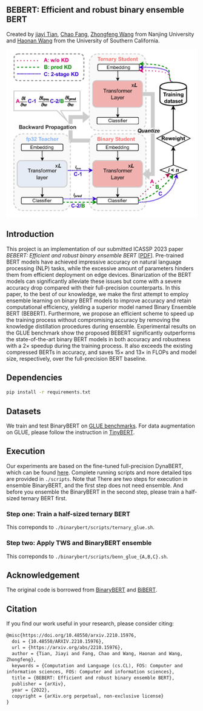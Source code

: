 ## BEBERT: Efficient and robust binary ensemble BERT

Created by [jiayi Tian](https://ttttttris.github.io/), [Chao Fang](https://0-scholar-google-com.brum.beds.ac.uk/citations?hl=zh-CN&user=3wg-QTgAAAAJ), [Zhongfeng Wang](https://0-scholar-google-com.brum.beds.ac.uk/citations?user=faC-qekAAAAJ&hl=zh-CN) from Nanjing University and [Haonan Wang](https://0-scholar-google-com.brum.beds.ac.uk/citations?user=AQuXJEkAAAAJ&hl=zh-CN) from the University of Southern California.

![model architecture](./assets/BEBERT_fig1.png)

## Introduction

This project is an implementation of our submitted ICASSP 2023 paper *BEBERT: Efficient and robust binary ensemble BERT* [[PDF](http://arxiv.org/abs/2210.15976)]. Pre-trained BERT models have achieved impressive accuracy on natural language processing (NLP) tasks, while the 
excessive amount of parameters hinders them from efficient deployment on edge devices. Binarization of the BERT models can significantly alleviate these issues but come with a severe accuracy drop compared with their full-precision counterparts. In this paper, to the best of our knowledge, we make the first attempt to employ ensemble learning on binary BERT models to improve accuracy and retain computational efficiency, yielding a superior model named Binary Ensemble BERT (BEBERT). Furthermore, we propose an efficient scheme to speed up the training process without compromising accuracy by removing the knowledge distillation procedures during ensemble. Experimental results on the GLUE benchmark show the proposed BEBERT significantly outperforms the state-of-the-art binary BERT models in both accuracy and robustness with a 2× speedup during the training process. It also exceeds the existing compressed BERTs in accuracy, and saves 15× and 13× in FLOPs and model size, respectively, over the full-precision BERT baseline.

## Dependencies
```bash
pip install -r requirements.txt
```

## Datasets

We train and test BinaryBERT on [GLUE benchmarks](https://github.com/nyu-mll/GLUE-baselines).
For data augmentation on GLUE, please follow the instruction in [TinyBERT](https://github.com/huawei-noah/Pretrained-Language-Model/tree/master/TinyBERT).

## Execution

Our experiments are based on the fine-tuned full-precision DynaBERT, which can be found [here](https://drive.google.com/file/d/1pYApaDcse5QIB6lZagWO0uElAavFazpA/view?usp=sharing). Complete running scripts and more detailed tips are provided in `./scripts`. Note that There are two steps for execution in ensemble BinaryBERT, and the first step does not need ensemble. And before you ensemble the BinaryBERT in the second step, please train a half-sized ternary BERT first.

### Step one: Train a half-sized ternary BERT
This correponds to `./binarybert/scripts/ternary_glue.sh`.

### Step two: Apply TWS and BinaryBERT ensemble
This correponds to `./binarybert/scripts/benn_glue_{A,B,C}.sh`. 

## Acknowledgement

The original code is borrowed from [BinaryBERT](https://github.com/huawei-noah/Pretrained-Language-Model/tree/master/BinaryBERT) and [BiBERT](https://github.com/htqin/BiBERT).

## Citation

If you find our work useful in your research, please consider citing:

```shell
@misc{https://doi.org/10.48550/arxiv.2210.15976,
  doi = {10.48550/ARXIV.2210.15976},
  url = {https://arxiv.org/abs/2210.15976},
  author = {Tian, Jiayi and Fang, Chao and Wang, Haonan and Wang, Zhongfeng},
  keywords = {Computation and Language (cs.CL), FOS: Computer and information sciences, FOS: Computer and information sciences},
  title = {BEBERT: Efficient and robust binary ensemble BERT},
  publisher = {arXiv},
  year = {2022},
  copyright = {arXiv.org perpetual, non-exclusive license}
}
```
